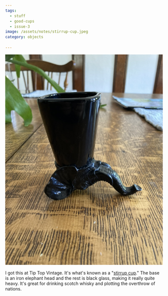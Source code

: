 ```yaml
---
tags:
  - stuff
  - good-cups
  - issue-3
image: /assets/notes/stirrup-cup.jpeg
category: objects

---
```

![A strange black cup with an iron elephant upside down at the bottom](/assets/notes/stirrup-cup.jpeg)



I got this at Tip Top Vintage. It's what's known as a "[stirrup cup](https://en.wikipedia.org/wiki/Stirrup_cup)." The base is an iron elephant head and the rest is black glass, making it really quite heavy. It's great for drinking scotch whisky and plotting the overthrow of nations.